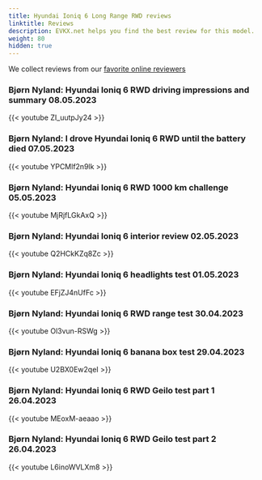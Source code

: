 ```yaml
---
title: Hyundai Ioniq 6 Long Range RWD reviews
linktitle: Reviews
description: EVKX.net helps you find the best review for this model. 
weight: 80
hidden: true
---
```

<object type="image/svg+xml" data="../modelnavigation.svg"></object>
We collect reviews from our [favorite online reviewers](/guides/evreviewers/)

### Bjørn Nyland: Hyundai Ioniq 6 RWD driving impressions and summary 08.05.2023

{{< youtube ZI_uutpJy24 >}}

### Bjørn Nyland: I drove Hyundai Ioniq 6 RWD until the battery died 07.05.2023

{{< youtube YPCMlf2n9lk >}}

### Bjørn Nyland: Hyundai Ioniq 6 RWD 1000 km challenge 05.05.2023

{{< youtube MjRjfLGkAxQ >}}

### Bjørn Nyland: Hyundai Ioniq 6 interior review 02.05.2023

{{< youtube Q2HCkKZq8Zc >}}

### Bjørn Nyland: Hyundai Ioniq 6 headlights test 01.05.2023

{{< youtube EFjZJ4nUfFc >}}

### Bjørn Nyland: Hyundai Ioniq 6 RWD range test 30.04.2023

{{< youtube Ol3vun-RSWg >}}

### Bjørn Nyland: Hyundai Ioniq 6 banana box test 29.04.2023

{{< youtube U2BX0Ew2qeI >}}

### Bjørn Nyland: Hyundai Ioniq 6 RWD Geilo test part 1 26.04.2023

{{< youtube MEoxM-aeaao >}}

### Bjørn Nyland: Hyundai Ioniq 6 RWD Geilo test part 2 26.04.2023

{{< youtube L6inoWVLXm8 >}}

